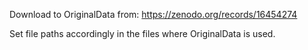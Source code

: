 Download to OriginalData from: https://zenodo.org/records/16454274

Set file paths accordingly in the files where OriginalData is used.
